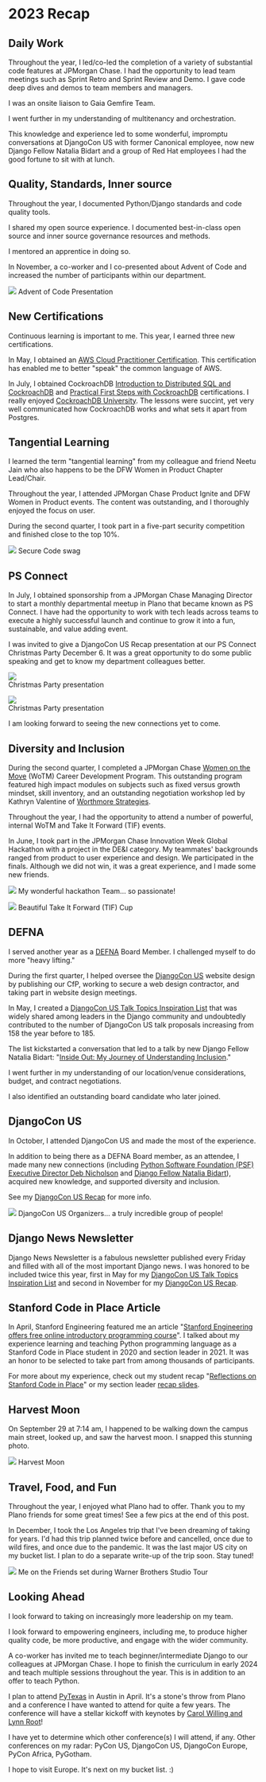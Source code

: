 # 2023 Recap

## Daily Work

Throughout the year, I led/co-led the completion of a variety of substantial code features at JPMorgan Chase. I had the opportunity to lead team meetings such as Sprint Retro and Sprint Review and Demo. I gave code deep dives and demos to team members and managers. 

I was an onsite liaison to Gaia Gemfire Team. 

I went further in my understanding of multitenancy and orchestration. 

This knowledge and experience led to some wonderful, impromptu conversations at DjangoCon US with former Canonical employee, now new Django Fellow Natalia Bidart and a group of Red Hat employees I had the good fortune to sit with at lunch. 

## Quality, Standards, Inner source

Throughout the year, I documented Python/Django standards and code quality tools. 

I shared my open source experience. I documented best-in-class open source and inner source governance resources and methods. 

I mentored an apprentice in doing so. 

In November, a co-worker and I co-presented about Advent of Code and increased the number of participants within our department. 

![](2023-recap/aoc-presentation.jpg)
Advent of Code Presentation

## New Certifications

Continuous learning is important to me. This year, I earned three new certifications. 

In May, I obtained an [AWS Cloud Practitioner Certification](https://aws.amazon.com/certification/certified-cloud-practitioner/). This certification has enabled me to better "speak" the common language of AWS. 

In July, I obtained CockroachDB [Introduction to Distributed SQL and CockroachDB](https://university.cockroachlabs.com/courses/course-v1:crl+intro-to-distributed-sql-and-cockroachdb+self-paced/about) and [Practical First Steps with CockroachDB](https://university.cockroachlabs.com/courses/course-v1:crl+practical-first-steps-with-crdb+self-paced/about) certifications. I really enjoyed [CockroachDB University](https://university.cockroachlabs.com/). The lessons were succint, yet very well communicated how CockroachDB works and what sets it apart from Postgres. 

## Tangential Learning

I learned the term "tangential learning" from my colleague and friend Neetu Jain who also happens to be the DFW Women in Product Chapter Lead/Chair. 

Throughout the year, I attended JPMorgan Chase Product Ignite and DFW Women in Product events. The content was outstanding, and I thoroughly enjoyed the focus on user. 

During the second quarter, I took part in a five-part security competition and finished close to the top 10%. 

![](2023-recap/secure-code-swag.jpg)
Secure Code swag

## PS Connect

In July, I obtained sponsorship from a JPMorgan Chase Managing Director to start a monthly departmental meetup in Plano that became known as PS Connect. I have had the opportunity to work with tech leads across teams to execute a highly successful launch and continue to grow it into a fun, sustainable, and value adding event. 

I was invited to give a DjangoCon US Recap presentation at our PS Connect Christmas Party December 6. It was a great opportunity to do some public speaking and get to know my department colleagues better.

![](2023-recap/christmas-party-presentation-1.jpg) <br/>
Christmas Party presentation

![](2023-recap/christmas-party-presentation-2.jpg) <br/>
Christmas Party presentation

I am looking forward to seeing the new connections yet to come. 

## Diversity and Inclusion

During the second quarter, I completed a JPMorgan Chase [Women on the Move](https://www.jpmorganchase.com/impact/people/women-on-the-move) (WoTM) Career Development Program. This outstanding program featured high impact modules on subjects such as fixed versus growth mindset, skill inventory, and an outstanding negotiation workshop led by Kathryn Valentine of [Worthmore Strategies](https://worthmorestrategies.com/). 

Throughout the year, I had the opportunity to attend a number of powerful, internal WoTM and Take It Forward (TIF) events. 

In June, I took part in the JPMorgan Chase Innovation Week Global Hackathon with a project in the DE&I category. My teammates' backgrounds ranged from product to user experience and design. We participated in the finals. Although we did not win, it was a great experience, and I made some new friends. 

![](2023-recap/hackathon-team.jpg)
My wonderful hackathon Team... so passionate!

![](2023-recap/tif-cup.jpg)
Beautiful Take It Forward (TIF) Cup

## DEFNA

I served another year as a [DEFNA](https://www.defna.org/) Board Member. I challenged myself to do more "heavy lifting." 

During the first quarter, I helped oversee the [DjangoCon US](https://2023.djangocon.us/) website design by publishing our CfP, working to secure a web design contractor, and taking part in website design meetings. 

In May, I created a [DjangoCon US Talk Topics Inspiration List](https://github.com/KatherineMichel/portfolio/blob/master/conference-blog-posts/topic-ideas-djangocon-us-2023.md) that was widely shared among leaders in the Django community and undoubtedly contributed to the number of DjangoCon US talk proposals increasing from 158 the year before to 185. 

The list kickstarted a conversation that led to a talk by new Django Fellow Natalia Bidart: "[Inside Out: My Journey of Understanding Inclusion](https://www.youtube.com/watch?v=jYAeO37-420)." 

I went further in my understanding of our location/venue considerations, budget, and contract negotiations. 

I also identified an outstanding board candidate who later joined.

## DjangoCon US

In October, I attended DjangoCon US and made the most of the experience. 

In addition to being there as a DEFNA Board member, as an attendee, I made many new connections (including [Python Software Foundation (PSF) Executive Director Deb Nicholson](https://www.python.org/psf/records/staff/) and [Django Fellow Natalia Bidart](https://www.djangoproject.com/weblog/2023/mar/31/welcome-our-new-fellow-natalia-bidart/)), acquired new knowledge, and supported diversity and inclusion. 

See my [DjangoCon US Recap](https://github.com/KatherineMichel/portfolio/blob/master/conference-blog-posts/recap-of-djangocon-us-2023.md) for more info. 

![](2023-recap/djangocon-us-organizers.jpg)
DjangoCon US Organizers... a truly incredible group of people!

## Django News Newsletter

Django News Newsletter is a fabulous newsletter published every Friday and filled with all of the most important Django news. I was honored to be included twice this year, first in May for my [DjangoCon US Talk Topics Inspiration List](https://github.com/KatherineMichel/portfolio/blob/master/conference-blog-posts/topic-ideas-djangocon-us-2023.md) and second in November for my [DjangoCon US Recap](https://github.com/KatherineMichel/portfolio/blob/master/conference-blog-posts/recap-of-djangocon-us-2023.md). 

## Stanford Code in Place Article

In April, Stanford Engineering featured me an article "[Stanford Engineering offers free online introductory programming course](https://engineering.stanford.edu/magazine/stanford-engineering-offers-free-online-introductory-programming-course)". I talked about my experience learning and teaching Python programming language as a Stanford Code in Place student in 2020 and section leader in 2021. It was an honor to be selected to take part from among thousands of participants. 

For more about my experience, check out my student recap "[Reflections on Stanford Code in Place](https://github.com/KatherineMichel/portfolio/blob/master/regular-blog-posts/reflections-on-stanford-code-in-place.md)" or my section leader [recap slides](https://github.com/KatherineMichel/stanford-code-in-place-section-leader). 

## Harvest Moon

On September 29 at 7:14 am, I happened to be walking down the campus main street, looked up, and saw the harvest moon. I snapped this stunning photo. 

![](2023-recap/harvest-moon.jpg)
Harvest Moon

## Travel, Food, and Fun

Throughout the year, I enjoyed what Plano had to offer. Thank you to my Plano friends for some great times! See a few pics at the end of this post. 

In December, I took the Los Angeles trip that I've been dreaming of taking for years. I'd had this trip planned twice before and cancelled, once due to wild fires, and once due to the pandemic. It was the last major US city on my bucket list. I plan to do a separate write-up of the trip soon. Stay tuned! 

![](2023-recap/friends-set.jpg)
Me on the Friends set during Warner Brothers Studio Tour

## Looking Ahead

I look forward to taking on increasingly more leadership on my team. 

I look forward to empowering engineers, including me, to produce higher quality code, be more productive, and engage with the wider community. 

A co-worker has invited me to teach beginner/intermediate Django to our colleagues at JPMorgan Chase. I hope to finish the curriculum in early 2024 and teach multiple sessions throughout the year. This is in addition to an offer to teach Python. 

I plan to attend [PyTexas](https://www.pytexas.org/) in Austin in April. It's a stone's throw from Plano and a conference I have wanted to attend for quite a few years. The conference will have a stellar kickoff with keynotes by [Carol Willing and Lynn Root](https://www.pytexas.org/2024/schedule/keynotes/)! 

I have yet to determine which other conference(s) I will attend, if any. Other conferences on my radar: PyCon US, DjangoCon US, DjangoCon Europe, PyCon Africa, PyGotham. 

I hope to visit Europe. It's next on my bucket list. :) 
